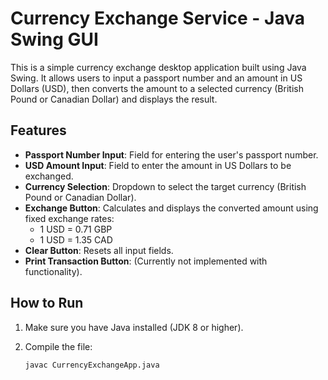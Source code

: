 # Currency Exchange Service - Java Swing GUI

This is a simple currency exchange desktop application built using Java Swing. It allows users to input a passport number and an amount in US Dollars (USD), then converts the amount to a selected currency (British Pound or Canadian Dollar) and displays the result.

## Features

- **Passport Number Input**: Field for entering the user's passport number.
- **USD Amount Input**: Field to enter the amount in US Dollars to be exchanged.
- **Currency Selection**: Dropdown to select the target currency (British Pound or Canadian Dollar).
- **Exchange Button**: Calculates and displays the converted amount using fixed exchange rates:
  - 1 USD = 0.71 GBP
  - 1 USD = 1.35 CAD
- **Clear Button**: Resets all input fields.
- **Print Transaction Button**: (Currently not implemented with functionality).

## How to Run

1. Make sure you have Java installed (JDK 8 or higher).
2. Compile the file:

   ```bash
   javac CurrencyExchangeApp.java
